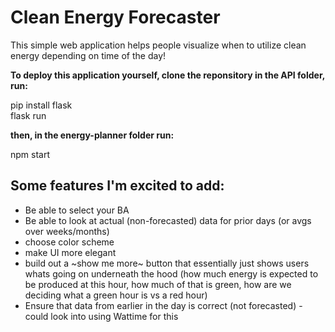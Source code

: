 # Clean Energy Forecaster
This simple web application helps people visualize when to utilize clean energy depending on time of the day!

**To deploy this application yourself, clone the reponsitory in the API folder, run:**

pip install flask <br>
flask run

**then, in the energy-planner folder run:**

npm start

## Some features I'm excited to add: 
<ul>
<li>Be able to select your BA</li>
<li>Be able to look at actual (non-forecasted) data for prior days (or avgs over weeks/months)</li>
<li>choose color scheme</li>
<li>make UI more elegant</li>
<li>build out a ~show me more~ button that essentially just shows users whats going on underneath the hood (how much energy is expected to be produced at this hour, how much of that is green, how are we deciding what a green hour is vs a red hour)</li>
<li>Ensure that data from earlier in the day is correct (not forecasted) - could look into using Wattime for this</li>
</ul>
